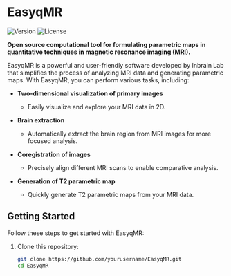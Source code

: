 # EasyqMR

![Version](https://img.shields.io/badge/Version-0.1-blue.svg)
![License](https://img.shields.io/badge/License-MIT-green.svg)

**Open source computational tool for formulating parametric maps in quantitative techniques in magnetic resonance imaging (MRI).**

EasyqMR is a powerful and user-friendly software developed by Inbrain Lab that simplifies the process of analyzing MRI data and generating parametric maps. With EasyqMR, you can perform various tasks, including:

- **Two-dimensional visualization of primary images**
  - Easily visualize and explore your MRI data in 2D.

- **Brain extraction**
  - Automatically extract the brain region from MRI images for more focused analysis.

- **Coregistration of images**
  - Precisely align different MRI scans to enable comparative analysis.

- **Generation of T2 parametric map**
  - Quickly generate T2 parametric maps from your MRI data.

## Getting Started

Follow these steps to get started with EasyqMR:

1. Clone this repository:
   ```bash
   git clone https://github.com/yourusername/EasyqMR.git
   cd EasyqMR
